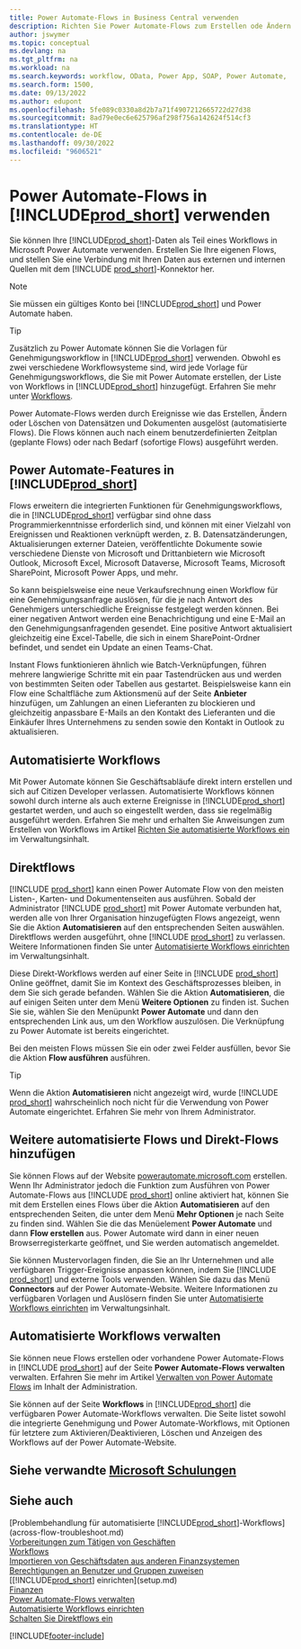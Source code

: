 ```yaml
---
title: Power Automate-Flows in Business Central verwenden
description: Richten Sie Power Automate-Flows zum Erstellen ode Ändern von Business Central-Daten ein, und verwenden Sie sie.
author: jswymer
ms.topic: conceptual
ms.devlang: na
ms.tgt_pltfrm: na
ms.workload: na
ms.search.keywords: workflow, OData, Power App, SOAP, Power Automate,
ms.search.form: 1500,
ms.date: 09/13/2022
ms.author: edupont
ms.openlocfilehash: 5fe089c0330a8d2b7a71f4907212665722d27d38
ms.sourcegitcommit: 8ad79e0ec6e625796af298f756a142624f514cf3
ms.translationtype: HT
ms.contentlocale: de-DE
ms.lasthandoff: 09/30/2022
ms.locfileid: "9606521"
---
```

# <a name="use-power-automate-flows-in-prod_short"></a>Power Automate-Flows in [!INCLUDE[prod_short](includes/prod_short.md)] verwenden

Sie können Ihre [!INCLUDE[prod_short](includes/prod_short.md)]-Daten als Teil eines Workflows in Microsoft Power Automate verwenden. Erstellen Sie Ihre eigenen Flows, und stellen Sie eine Verbindung mit Ihren Daten aus externen und internen Quellen mit dem [!INCLUDE [prod_short](includes/prod_short.md)]-Konnektor her.

> [!NOTE]
> Sie müssen ein gültiges Konto bei [!INCLUDE[prod_short](includes/prod_short.md)] und Power Automate haben.  

> [!TIP]
> Zusätzlich zu Power Automate können Sie die Vorlagen für Genehmigungsworkflow in [!INCLUDE[prod_short](includes/prod_short.md)] verwenden. Obwohl es zwei verschiedene Workflowsysteme sind, wird jede Vorlage für Genehmigungsworkflows, die Sie mit Power Automate erstellen, der Liste von Workflows in [!INCLUDE[prod_short](includes/prod_short.md)] hinzugefügt. Erfahren Sie mehr unter [Workflows](across-workflow.md).

Power Automate-Flows werden durch Ereignisse wie das Erstellen, Ändern oder Löschen von Datensätzen und Dokumenten ausgelöst (automatisierte Flows). Die Flows können auch nach einem benutzerdefinierten Zeitplan (geplante Flows) oder nach Bedarf (sofortige Flows) ausgeführt werden.

## <a name="power-automate-features-in-prod_short"></a>Power Automate-Features in [!INCLUDE[prod_short](includes/prod_short.md)]

Flows erweitern die integrierten Funktionen für Genehmigungsworkflows, die in [!INCLUDE[prod_short](includes/prod_short.md)] verfügbar sind ohne dass Programmierkenntnisse erforderlich sind, und können mit einer Vielzahl von Ereignissen und Reaktionen verknüpft werden, z. B. Datensatzänderungen, Aktualisierungen externer Dateien, veröffentlichte Dokumente sowie verschiedene Dienste von Microsoft und Drittanbietern wie Microsoft Outlook, Microsoft Excel, Microsoft Dataverse, Microsoft Teams, Microsoft SharePoint, Microsoft Power Apps, und mehr.

So kann beispielsweise eine neue Verkaufsrechnung einen Workflow für eine Genehmigungsanfrage auslösen, für die je nach Antwort des Genehmigers unterschiedliche Ereignisse festgelegt werden können. Bei einer negativen Antwort werden eine Benachrichtigung und eine E-Mail an den Genehmigungsanfragenden gesendet. Eine positive Antwort aktualisiert gleichzeitig eine Excel-Tabelle, die sich in einem SharePoint-Ordner befindet, und sendet ein Update an einen Teams-Chat.

Instant Flows funktionieren ähnlich wie Batch-Verknüpfungen, führen mehrere langwierige Schritte mit ein paar Tastendrücken aus und werden von bestimmten Seiten oder Tabellen aus gestartet. Beispielsweise kann ein Flow eine Schaltfläche zum Aktionsmenü auf der Seite **Anbieter** hinzufügen, um Zahlungen an einen Lieferanten zu blockieren und gleichzeitig anpassbare E-Mails an den Kontakt des Lieferanten und die Einkäufer Ihres Unternehmens zu senden sowie den Kontakt in Outlook zu aktualisieren.

## <a name="automated-workflows"></a>Automatisierte Workflows

Mit Power Automate können Sie Geschäftsabläufe direkt intern erstellen und sich auf Citizen Developer verlassen. Automatisierte Workflows können sowohl durch interne als auch externe Ereignisse in [!INCLUDE[prod_short](includes/prod_short.md)] gestartet werden, und auch so eingestellt werden, dass sie regelmäßig ausgeführt werden. Erfahren Sie mehr und erhalten Sie Anweisungen zum Erstellen von Workflows im Artikel [Richten Sie automatisierte Workflows ein](/dynamics365/business-central/dev-itpro/powerplatform/automate-workflows) im Verwaltungsinhalt.

## <a name="instant-flows"></a>Direktflows

[!INCLUDE [prod_short](includes/prod_short.md)] kann einen Power Automate Flow von den meisten Listen-, Karten- und Dokumentenseiten aus ausführen. Sobald der Administrator [!INCLUDE [prod_short](includes/prod_short.md)] mit Power Automate verbunden hat, werden alle von Ihrer Organisation hinzugefügten Flows angezeigt, wenn Sie die Aktion **Automatisieren** auf den entsprechenden Seiten auswählen. Direktflows werden ausgeführt, ohne [!INCLUDE [prod_short](includes/prod_short.md)] zu verlassen. Weitere Informationen finden Sie unter [Automatisierte Workflows einrichten](/dynamics365/business-central/dev-itpro/powerplatform/automate-workflows) im Verwaltungsinhalt.

Diese Direkt-Workflows werden auf einer Seite in [!INCLUDE [prod_short](includes/prod_short.md)] Online geöffnet, damit Sie im Kontext des Geschäftsprozesses bleiben, in dem Sie sich gerade befanden. Wählen Sie die Aktion **Automatisieren**, die auf einigen Seiten unter dem Menü **Weitere Optionen** zu finden ist. Suchen Sie sie, wählen Sie den Menüpunkt **Power Automate** und dann den entsprechenden Link aus, um den Workflow auszulösen. Die Verknüpfung zu Power Automate ist bereits eingerichtet.

Bei den meisten Flows müssen Sie ein oder zwei Felder ausfüllen, bevor Sie die Aktion **Flow ausführen** ausführen.

> [!TIP]
> Wenn die Aktion **Automatisieren** nicht angezeigt wird, wurde [!INCLUDE [prod_short](includes/prod_short.md)] wahrscheinlich noch nicht für die Verwendung von Power Automate eingerichtet. Erfahren Sie mehr von Ihrem Administrator.

## <a name="add-more-automated-flows-and-instant-flows"></a>Weitere automatisierte Flows und Direkt-Flows hinzufügen

Sie können Flows auf der Website [powerautomate.microsoft.com](https://powerautomate.microsoft.com) erstellen. Wenn Ihr Administrator jedoch die Funktion zum Ausführen von Power Automate-Flows aus [!INCLUDE [prod_short](includes/prod_short.md)] online aktiviert hat, können Sie mit dem Erstellen eines Flows über die Aktion **Automatisieren** auf den entsprechenden Seiten, die unter dem Menü **Mehr Optionen** je nach Seite zu finden sind. Wählen Sie die das Menüelement **Power Automate** und dann **Flow erstellen** aus. Power Automate wird dann in einer neuen Browserregisterkarte geöffnet, und Sie werden automatisch angemeldet.

Sie können Mustervorlagen finden, die Sie an Ihr Unternehmen und alle verfügbaren Trigger-Ereignisse anpassen können, indem Sie [!INCLUDE [prod_short](includes/prod_short.md)] und externe Tools verwenden. Wählen Sie dazu das Menü **Connectors** auf der Power Automate-Website. Weitere Informationen zu verfügbaren Vorlagen und Auslösern finden Sie unter [Automatisierte Workflows einrichten](/dynamics365/business-central/dev-itpro/powerplatform/automate-workflows) im Verwaltungsinhalt.

## <a name="manage-automated-workflows"></a>Automatisierte Workflows verwalten

Sie können neue Flows erstellen oder vorhandene Power Automate-Flows in [!INCLUDE [prod_short](includes/prod_short.md)] auf der Seite **Power Automate-Flows verwalten** verwalten. Erfahren Sie mehr im Artikel [Verwalten von Power Automate Flows](/dynamics365/business-central/dev-itpro/powerplatform/manage-power-automate-flows) im Inhalt der Administration.

Sie können auf der Seite **Workflows** in [!INCLUDE[prod_short](includes/prod_short.md)] die verfügbaren Power Automate-Workflows verwalten. Die Seite listet sowohl die integrierte Genehmigung und Power Automate-Workflows, mit Optionen für letztere zum Aktivieren/Deaktivieren, Löschen und Anzeigen des Workflows auf der Power Automate-Website.

## <a name="see-related-microsoft-training"></a>Siehe verwandte [Microsoft Schulungen](/training/modules/use-power-automate/)

## <a name="see-also"></a>Siehe auch

[Problembehandlung für automatisierte [!INCLUDE[prod_short](includes/prod_short.md)]-Workflows](across-flow-troubleshoot.md)  
[Vorbereitungen zum Tätigen von Geschäften](ui-get-ready-business.md)  
[Workflows](across-workflow.md)  
[Importieren von Geschäftsdaten aus anderen Finanzsystemen](across-import-data-configuration-packages.md)  
[Berechtigungen an Benutzer und Gruppen zuweisen](ui-define-granular-permissions.md)  
[[!INCLUDE[prod_short](includes/prod_short.md)] einrichten](setup.md)  
[Finanzen](finance.md)  
[Power Automate-Flows verwalten](/dynamics365/business-central/dev-itpro/powerplatform/manage-power-automate-flows)  
[Automatisierte Workflows einrichten](/dynamics365/business-central/dev-itpro/powerplatform/automate-workflows)  
[Schalten Sie Direktflows ein](/dynamics365/business-central/dev-itpro/powerplatform/instant-flows)  

[!INCLUDE[footer-include](includes/footer-banner.md)]
